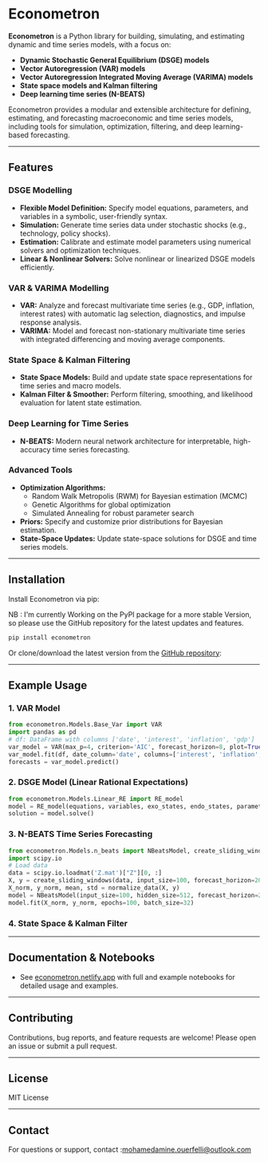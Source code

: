 # Econometron

**Econometron** is a Python library for building, simulating, and estimating dynamic and time series models, with a focus on:
- **Dynamic Stochastic General Equilibrium (DSGE) models**
- **Vector Autoregression (VAR) models**
- **Vector Autoregression Integrated Moving Average (VARIMA) models**
- **State space models and Kalman filtering**
- **Deep learning time series (N-BEATS)**

Econometron provides a modular and extensible architecture for defining, estimating, and forecasting macroeconomic and time series models, including tools for simulation, optimization, filtering, and deep learning-based forecasting.

---

## Features

### DSGE Modelling
- **Flexible Model Definition:** Specify model equations, parameters, and variables in a symbolic, user-friendly syntax.
- **Simulation:** Generate time series data under stochastic shocks (e.g., technology, policy shocks).
- **Estimation:** Calibrate and estimate model parameters using numerical solvers and optimization techniques.
- **Linear & Nonlinear Solvers:** Solve nonlinear or linearized DSGE models efficiently.

### VAR & VARIMA Modelling
- **VAR:** Analyze and forecast multivariate time series (e.g., GDP, inflation, interest rates) with automatic lag selection, diagnostics, and impulse response analysis.
- **VARIMA:** Model and forecast non-stationary multivariate time series with integrated differencing and moving average components.

### State Space & Kalman Filtering
- **State Space Models:** Build and update state space representations for time series and macro models.
- **Kalman Filter & Smoother:** Perform filtering, smoothing, and likelihood evaluation for latent state estimation.

### Deep Learning for Time Series
- **N-BEATS:** Modern neural network architecture for interpretable, high-accuracy time series forecasting.

### Advanced Tools
- **Optimization Algorithms:**
  - Random Walk Metropolis (RWM) for Bayesian estimation (MCMC)
  - Genetic Algorithms for global optimization
  - Simulated Annealing for robust parameter search
- **Priors:** Specify and customize prior distributions for Bayesian estimation.
- **State-Space Updates:** Update state-space solutions for DSGE and time series models.

---

## Installation

Install Econometron via pip:

NB : I'm currently Working on the PyPI package for a more stable Version, so please use the GitHub repository for the latest updates and features.
```bash
pip install econometron
```


Or clone/download the latest version from the [GitHub repository](https://github.com/AmineOuerfellii/econometron/blob/main/dist/econometron-0.1.0.tar.gz):

---

## Example Usage

### 1. VAR Model
```python
from econometron.Models.Base_Var import VAR
import pandas as pd
# df: DataFrame with columns ['date', 'interest', 'inflation', 'gdp']
var_model = VAR(max_p=4, criterion='AIC', forecast_horizon=8, plot=True)
var_model.fit(df, date_column='date', columns=['interest', 'inflation', 'gdp'])
forecasts = var_model.predict()
```

### 2. DSGE Model (Linear Rational Expectations)
```python
from econometron.Models.Linear_RE import RE_model
model = RE_model(equations, variables, exo_states, endo_states, parameters)
solution = model.solve()
```

### 3. N-BEATS Time Series Forecasting
```python
from econometron.Models.n_beats import NBeatsModel, create_sliding_windows, normalize_data
import scipy.io
# Load data
data = scipy.io.loadmat('Z.mat')["Z"][0, :]
X, y = create_sliding_windows(data, input_size=100, forecast_horizon=20)
X_norm, y_norm, mean, std = normalize_data(X, y)
model = NBeatsModel(input_size=100, hidden_size=512, forecast_horizon=20, stack_configs=[...])
model.fit(X_norm, y_norm, epochs=100, batch_size=32)
```

### 4. State Space & Kalman Filter

---

## Documentation & Notebooks
- See [econometron.netlify.app](https://econometron.netlify.app) with full and example notebooks for detailed usage and examples.

---

## Contributing
Contributions, bug reports, and feature requests are welcome! Please open an issue or submit a pull request.

---

## License
MIT License

---

## Contact
For questions or support, contact :[mohamedamine.ouerfelli@outlook.com](mailto:mohamedamine.ouerfelli@outlook.com)
